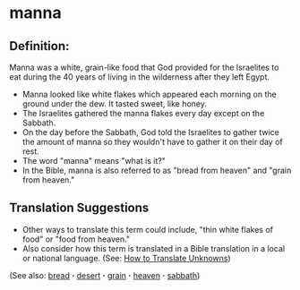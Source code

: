 # manna #

## Definition: ##

Manna was a white, grain-like food that God provided for the Israelites to eat during the 40 years of living in the wilderness after they left Egypt.

* Manna looked like white flakes which appeared each morning on the ground under the dew. It tasted sweet, like honey.
* The Israelites gathered the manna flakes every day except on the Sabbath.
* On the day before the Sabbath, God told the Israelites to gather twice the amount of manna so they wouldn't have to gather it on their day of rest.
* The word "manna" means "what is it?"
* In the Bible, manna is also referred to as "bread from heaven" and "grain from heaven."

## Translation Suggestions ##

* Other ways to translate this term could include, "thin white flakes of food" or "food from heaven."
* Also consider how this term is translated in a Bible translation in a local or national language. (See: [How to Translate Unknowns](https://git.door43.org/Door43/en-ta-translate-vol1/src/master/content/translate_unknown.md))

(See also: [bread](../other/bread.md) **·** [desert](../other/desert.md) **·** [grain](../other/grain.md) **·** [heaven](../kt/heaven.md) **·** [sabbath](../kt/sabbath.md))

